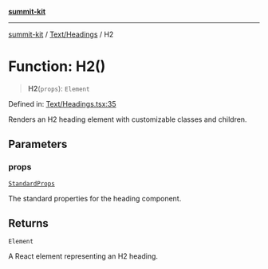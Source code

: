 [**summit-kit**](../../../README.md)

***

[summit-kit](../../../README.md) / [Text/Headings](../README.md) / H2

# Function: H2()

> **H2**(`props`): `Element`

Defined in: [Text/Headings.tsx:35](https://github.com/andrewgremlich/summit-kit/blob/0bfa11d7cd78adc4fe850151af656319efb5e059/src/react/Text/Headings.tsx#L35)

Renders an H2 heading element with customizable classes and children.

## Parameters

### props

[`StandardProps`](../../../Types/general/type-aliases/StandardProps.md)

The standard properties for the heading component.

## Returns

`Element`

A React element representing an H2 heading.
